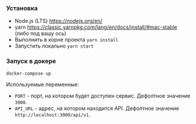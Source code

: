 ### Установка

- Node.js (LTS) https://nodejs.org/en/
- yarn https://classic.yarnpkg.com/lang/en/docs/install/#mac-stable (либо под вашу ось)
- Выполнить в корне проекта `yarn install`
- Запустить локально `yarn start`

### Запуск в докере
```
docker-compose up
```
Используемые переменные:
- `PORT` - порт, на котором будет доступен сервис. Дефолтное значение `3000`.
- `API_URL` - адрес, на котором находится API. Дефолтное значение `http://localhost:3000/api/v1`.
